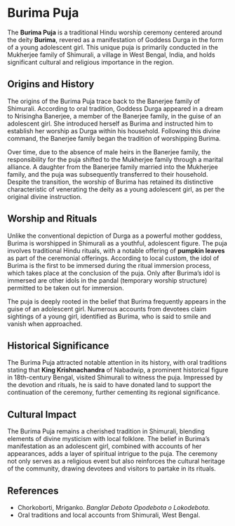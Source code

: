 

# Burima Puja

The **Burima Puja** is a traditional Hindu worship ceremony centered around the deity **Burima**, revered as a manifestation of Goddess Durga in the form of a young adolescent girl. This unique puja is primarily conducted in the Mukherjee family of Shimurali, a village in West Bengal, India, and holds significant cultural and religious importance in the region.

## Origins and History

The origins of the Burima Puja trace back to the Banerjee family of Shimurali. According to oral tradition, Goddess Durga appeared in a dream to Nrisingha Banerjee, a member of the Banerjee family, in the guise of an adolescent girl. She introduced herself as Burima and instructed him to establish her worship as Durga within his household. Following this divine command, the Banerjee family began the tradition of worshipping Burima.

Over time, due to the absence of male heirs in the Banerjee family, the responsibility for the puja shifted to the Mukherjee family through a marital alliance. A daughter from the Banerjee family married into the Mukherjee family, and the puja was subsequently transferred to their household. Despite the transition, the worship of Burima has retained its distinctive characteristic of venerating the deity as a young adolescent girl, as per the original divine instruction.

## Worship and Rituals

Unlike the conventional depiction of Durga as a powerful mother goddess, Burima is worshipped in Shimurali as a youthful, adolescent figure. The puja involves traditional Hindu rituals, with a notable offering of **pumpkin leaves** as part of the ceremonial offerings. According to local custom, the idol of Burima is the first to be immersed during the ritual immersion process, which takes place at the conclusion of the puja. Only after Burima’s idol is immersed are other idols in the pandal (temporary worship structure) permitted to be taken out for immersion.

The puja is deeply rooted in the belief that Burima frequently appears in the guise of an adolescent girl. Numerous accounts from devotees claim sightings of a young girl, identified as Burima, who is said to smile and vanish when approached.

## Historical Significance

The Burima Puja attracted notable attention in its history, with oral traditions stating that **King Krishnachandra** of Nabadwip, a prominent historical figure in 18th-century Bengal, visited Shimurali to witness the puja. Impressed by the devotion and rituals, he is said to have donated land to support the continuation of the ceremony, further cementing its regional significance.

## Cultural Impact

The Burima Puja remains a cherished tradition in Shimurali, blending elements of divine mysticism with local folklore. The belief in Burima’s manifestation as an adolescent girl, combined with accounts of her appearances, adds a layer of spiritual intrigue to the puja. The ceremony not only serves as a religious event but also reinforces the cultural heritage of the community, drawing devotees and visitors to partake in its rituals.

## References

- Chorkoborti, Mriganko. *Banglar Debota Opodebota o Lokodebota*.
- Oral traditions and local accounts from Shimurali, West Bengal.

